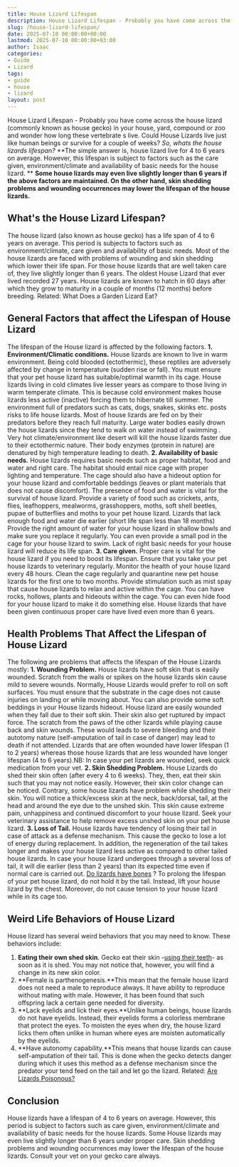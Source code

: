 ```yaml
---
title: House Lizard Lifespan
description: House Lizard Lifespan - Probably you have come across the house lizard commonly known as house gecko in your house, yard, compound or zoo and wonder how long...
slug: /house-lizard-lifespan/
date: 2025-07-10 00:00:00+00:00
lastmod: 2025-07-10 00:00:00+03:00
author: Isaac
categories:
- Guide
- Lizard
tags:
- guide
- house
- lizard
layout: post
---
```

House Lizard Lifespan - Probably you have come across the house lizard (commonly known as house gecko) in your house, yard, compound or zoo and wonder how long
these vertebrate
s live. Could House Lizards live just like human beings or survive for a couple of weeks?
*So, whats the house lizards lifespan?*
**The simple answer is, house lizard live for 4 to 6 years on average. However, this lifespan is subject to factors such as the care given, environment/climate and availability of basic needs for the house lizard. **
**Some house lizards may even live slightly longer than 6 years if the above factors are maintained. On the other hand, skin shedding problems and wounding occurrences may lower the lifespan of the house lizards.**

## What's the House Lizard Lifespan?
The house lizard (also known as house gecko) has a life span of 4 to 6 years on average. This period is subjects to factors such as environment/climate, care given and availability of basic needs.
Most of the house lizards are faced with problems of wounding and skin shedding which lower their life span. For those house lizards that are well taken care of, they live slightly longer than 6 years.
The oldest House Lizard that ever lived recorded 27 years. House lizards are known to hatch in 60 days after which they grow to maturity in a couple of months (12 months) before breeding.
Related:
What Does a Garden Lizard Eat?
## **General Factors that affect the Lifespan of House Lizard**
The lifespan of the House lizard is affected by the following factors.
**1. Environment/Climatic conditions.**
House lizards are known to live in warm environment. Being cold blooded (ectothermic), these reptiles are adversely affected by change in temperature (sudden rise or fall). You must ensure that your pet house lizard has suitable/optimal warmth in its cage.
House lizards living in cold climates live lesser years as compare to those living in warm temperate climate. This is because cold environment makes house lizards less active (inactive) forcing them to hibernate till summer.
The environment full of predators such as cats, dogs, snakes, skinks etc. posts risks to life house lizards. Most of house lizards are fed on by their predators before they reach full maturity. Large water bodies easily drown the house lizards since they tend to
walk on water instead of swimming
.
Very hot climate/environment like desert will kill the house lizards faster due to their ectothermic nature. Their body enzymes (protein in nature) are denatured by high temperature leading to death.
**2. Availability of basic needs.**
House lizards requires basic needs such as proper habitat, food and water and right care. The habitat should entail nice cage with proper lighting and temperature. The cage should also have a hideout option for your house lizard and comfortable beddings (leaves or plant materials that does not cause discomfort).
The presence of food and water is vital for the survival of house lizard. Provide a variety of food such as crickets, ants, flies, leafhoppers, mealworms, grasshoppers, moths, soft shell beetles, pupae of butterflies and moths to your pet house lizard. Lizards that lack enough food and water die earlier (short life span  less than 18 months)
Provide the right amount of water for your house lizard in shallow bowls and make sure you replace it regularly. You can even provide a small pod in the cage for your house lizard to swim. Lack of right basic needs for your house lizard will reduce its life span.
**3. Care given.**
Proper care is vital for the house lizard if you need to boost its lifespan. Ensure that you take your pet house lizards to veterinary regularly. Monitor the health of your house lizard every 48 hours. Clean the cage regularly and quarantine new pet house lizards for the first one to two months.
Provide stimulation such as mist spay that cause house lizards to relax and active within the cage. You can have rocks, hollows, plants and hideouts within the cage. You can even hide food for your house lizard to make it do something else.
House lizards that have been given continuous proper care have lived even more than 6 years.
## **Health Problems That Affect the Lifespan of House Lizard**
The following are problems that affects the lifespan of the House Lizards mostly:
**1. Wounding Problem.**
House lizards have soft skin that is easily wounded. Scratch from the walls or spikes on the house lizards skin cause mild to severe wounds.
Normally, House Lizards would prefer to roll on soft surfaces. You must ensure that the substrate in the cage does not cause injuries on landing or while moving about. You can also provide some soft beddings in your House lizards hideout.
House lizard are easily wounded when they fall due to their soft skin. Their skin also get ruptured by impact force. The scratch from the paws of the other lizards while playing cause back and skin wounds. These would leads to severe bleeding and their autotomy nature (self-amputation of tail in case of danger) may lead to death if not attended.
Lizards that are often wounded have lower lifespan (1 to 2 years) whereas those house lizards that are less wounded have longer lifespan (4 to 6 years).NB: In case your pet lizards are wounded, seek quick medication from your vet.
**2. Skin Shedding Problem.**
House Lizards do shed their skin often (after every 4 to 6 weeks). They, then, eat their skin such that you may not notice easily. However, their skin color change can be noticed.
Contrary, some house lizards have problem while shedding their skin. You will notice a thick/excess skin at the neck, back/dorsal, tail, at the head and around the eye due to the unshed skin. This skin cause extreme pain, unhappiness and continued discomfort to your house lizard.
Seek your veterinary assistance to help remove excess unshed skin on your pet house lizard.
**3. Loss of Tail.**
House lizards have tendency of losing their tail in case of attack as a defense mechanism. This cause the gecko to lose a lot of energy during replacement. In addition, the regeneration of the tail takes longer and makes your house lizard less active as compared to other tailed house lizards.
In case your house lizard undergoes through a several loss of tail, it will die earlier (less than 2 years) than its expected time even if normal care is carried out.
[Do lizards have bones](https://pestpolicy.com/do-lizards-have-bones/)
?
To prolong the lifespan of your pet house lizard, do not hold it by the tail. Instead, lift your house lizard by the chest. Moreover, do not cause tension to your house lizard while in its cage too.
## Weird Life Behaviors of House Lizard
House lizard has several weird behaviors that you may need to know. These behaviors include:
1. **Eating their own shed skin**. Gecko eat their skin -[using their teeth](https://pestpolicy.com/do-lizards-have-teeth/)- as soon as it is shed. You may not notice that, however, you will find a change in its new skin color.
2. **Female is parthenogenesis.**This mean that the female house lizard does not need a male to reproduce always. It have ability to reproduce without mating with male. However, it has been found that such offspring lack a certain gene needed for diversity.
3. **Lack eyelids and lick their eyes.**Unlike human beings, house lizards do not have eyelids. Instead, their eyelids forms a colorless membrane that protect the eyes. To moisten the eyes when dry, the house lizard licks them often unlike in human where eyes are moisten automatically by the eyelids.
4. **Have autonomy capability.**This means that house lizards can cause self-amputation of their tail. This is done when the gecko detects danger during which it uses this method as a defense mechanism since the predator your tend feed on the tail and let go the lizard.
Related:
[Are Lizards Poisonous?](https://pestpolicy.com/are-lizards-poisonous/)
## Conclusion
House lizards have a lifespan of 4 to 6 years on average. However, this period is subject to factors such as care given, environment/climate and availability of basic needs for the house lizards.
Some House lizards may even live slightly longer than 6 years under proper care. Skin shedding problems and wounding occurrences may lower the lifespan of the house lizards. Consult your vet on your gecko care always.
